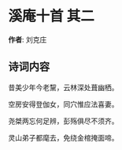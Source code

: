 # 溪庵十首  其二

**作者**: 刘克庄

## 诗词内容

昔美少年今老黧，云林深处葺幽栖。

空房安得登伽女，同穴惟应法喜妻。

尧桀两忘何足辨，彭殇俱尽不须齐。

灵山弟子都麾去，免绕金棺掩面啼。

